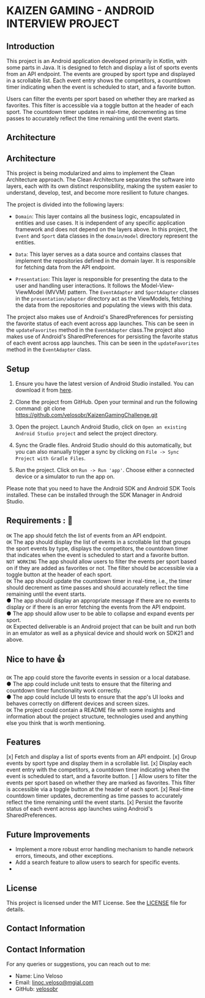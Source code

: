 # KAIZEN GAMING - ANDROID INTERVIEW PROJECT

## Introduction

This project is an Android application developed primarily in Kotlin, with some parts in Java. 
It is designed to fetch and display a list of sports events from an API endpoint. 
The events are grouped by sport type and displayed in a scrollable list. Each event entry shows the competitors, 
a countdown timer indicating when the event is scheduled to start, and a favorite button.

Users can filter the events per sport based on whether they are marked as favorites. 
This filter is accessible via a toggle button at the header of each sport. The countdown timer updates 
in real-time, decrementing as time passes to accurately reflect the time remaining until the event starts.

## Architecture

## Architecture

This project is being modularized and aims to implement the Clean Architecture approach. The Clean Architecture separates the software into layers, each with its own distinct responsibility, making the system easier to understand, develop, test, and become more resilient to future changes.

The project is divided into the following layers:

- `Domain`: This layer contains all the business logic, encapsulated in entities and use cases. It is independent of any specific application framework and does not depend on the layers above. In this project, the `Event` and `Sport` data classes in the `domain/model` directory represent the entities.

- `Data`: This layer serves as a data source and contains classes that implement the repositories defined in the domain layer. It is responsible for fetching data from the API endpoint.

- `Presentation`: This layer is responsible for presenting the data to the user and handling user interactions. It follows the Model-View-ViewModel (MVVM) pattern. The `EventAdapter` and `SportAdapter` classes in the `presentation/adapter` directory act as the ViewModels, fetching the data from the repositories and populating the views with this data.

The project also makes use of Android's SharedPreferences for persisting the favorite status of each event across app launches. This can be seen in the `updateFavorites` method in the `EventAdapter` class.The project also makes use of Android's SharedPreferences for persisting the favorite status of each event across app launches. This can be seen in the `updateFavorites` method in the `EventAdapter` class.

## Setup

1. Ensure you have the latest version of Android Studio installed. You can download it from [here](https://developer.android.com/studio).

2. Clone the project from GitHub. Open your terminal and run the following command:
git clone https://github.com/velosobr/KaizenGamingChallenge.git

3. Open the project. Launch Android Studio, click on `Open an existing Android Studio project` and select the project directory.

4. Sync the Gradle files. Android Studio should do this automatically, but you can also manually trigger a sync by clicking on `File -> Sync Project with Gradle Files`.

5. Run the project. Click on `Run -> Run 'app'`. Choose either a connected device or a simulator to run the app on.

Please note that you need to have the Android SDK and Android SDK Tools installed. These can be installed through the SDK Manager in Android Studio.

## Requirements : 📄
`OK` The app should fetch the list of events from an API endpoint.<br>
`OK` The app should display the list of events in a scrollable list that groups the sport events
by type, displays the competitors, the countdown timer that indicates when the event is
scheduled to start and a favorite button.<br>
`NOT WORKING` The app should allow users to filter the events per sport based on if they are added as
favorites or not. The filter should be accessible via a toggle button at the header of each
sport.<br>
`OK` The app should update the countdown timer in real-time, i.e., the timer should decrement
as time passes and should accurately reflect the time remaining until the event starts.<br>
● The app should display an appropriate message if there are no events to display or if
there is an error fetching the events from the API endpoint.<br>
● The app should allow user to be able to collapse and expand events per sport.<br>
`OK` Expected deliverable is an Android project that can be built and run both in an emulator
as well as a physical device and should work on SDK21 and above.<br>

## Nice to have 👍
`OK`  The app could store the favorite events in session or a local database.<br>
● The app could include unit tests to ensure that the filtering and countdown timer
functionality work correctly.<br>
● The app could include UI tests to ensure that the app's UI looks and behaves correctly
on different devices and screen sizes.<br>
`OK` The project could contain a README file with some insights and information about the
project structure, technologies used and anything else you think that is worth
mentioning.<br>

## Features

[x] Fetch and display a list of sports events from an API endpoint.
[x] Group events by sport type and display them in a scrollable list.
[x] Display each event entry with the competitors, a countdown timer indicating when the event is scheduled to start, and a favorite button.
[ ] Allow users to filter the events per sport based on whether they are marked as favorites. This filter is accessible via a toggle button at the header of each sport.
[x] Real-time countdown timer updates, decrementing as time passes to accurately reflect the time remaining until the event starts.
[x] Persist the favorite status of each event across app launches using Android's SharedPreferences.
## Future Improvements

- Implement a more robust error handling mechanism to handle network errors, timeouts, and other exceptions.
- Add a search feature to allow users to search for specific events.
- 

## License

This project is licensed under the MIT License. See the [LICENSE](LICENSE) file for details.
## Contact Information

## Contact Information

For any queries or suggestions, you can reach out to me:

- Name: Lino Veloso
- Email: linoc.veloso@mgial.com
- GitHub: [velosobr](https://github.com/velosobr)